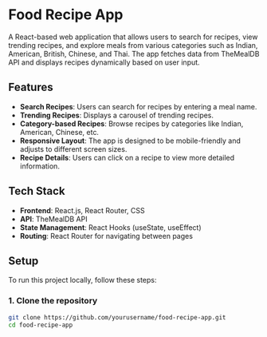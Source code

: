 # Food Recipe App

A React-based web application that allows users to search for recipes, view trending recipes, and explore meals from various categories such as Indian, American, British, Chinese, and Thai. The app fetches data from TheMealDB API and displays recipes dynamically based on user input.

## Features

- **Search Recipes**: Users can search for recipes by entering a meal name.
- **Trending Recipes**: Displays a carousel of trending recipes.
- **Category-based Recipes**: Browse recipes by categories like Indian, American, Chinese, etc.
- **Responsive Layout**: The app is designed to be mobile-friendly and adjusts to different screen sizes.
- **Recipe Details**: Users can click on a recipe to view more detailed information.

## Tech Stack

- **Frontend**: React.js, React Router, CSS
- **API**: TheMealDB API
- **State Management**: React Hooks (useState, useEffect)
- **Routing**: React Router for navigating between pages

## Setup

To run this project locally, follow these steps:

### 1. Clone the repository

```bash
git clone https://github.com/yourusername/food-recipe-app.git
cd food-recipe-app
